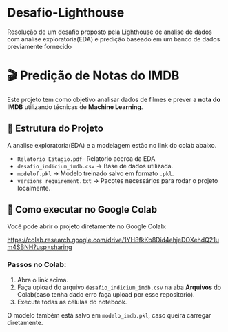 # Desafio-Lighthouse
Resolução de um desafio proposto pela Lighthouse de analise de dados com analise exploratoria(EDA) e predição baseado em um banco de dados previamente fornecido
# 🎬 Predição de Notas do IMDB

Este projeto tem como objetivo analisar dados de filmes e prever a **nota do IMDB** utilizando técnicas de **Machine Learning**.

## 📌 Estrutura do Projeto
A analise exploratoria(EDA) e a modelagem estão no link do colab abaixo.
- `Relatorio Estagio.pdf`- Relatorio acerca da EDA
- `desafio_indicium_imdb.csv` → Base de dados utilizada.    
- `modelof.pkl` → Modelo treinado salvo em formato `.pkl`.  
- `versions requirement.txt` → Pacotes necessários para rodar o projeto localmente.  

## 🚀 Como executar no Google Colab
Você pode abrir o projeto diretamente no Google Colab:  

[https://colab.research.google.com/drive/1YH8fkKb8Did4ehjeDOXehdQ21um4SBNH?usp=sharing
](https://colab.research.google.com/drive/1YH8fkKb8Did4ehjeDOXehdQ21um4SBNH?usp=sharing)

### Passos no Colab:
1. Abra o link acima.  
2. Faça upload do arquivo `desafio_indicium_imdb.csv` na aba **Arquivos** do Colab(caso tenha dado erro faça upload por esse repositorio).  
3. Execute todas as células do notebook.

O modelo também está salvo em `modelo_imdb.pkl`, caso queira carregar diretamente.  
